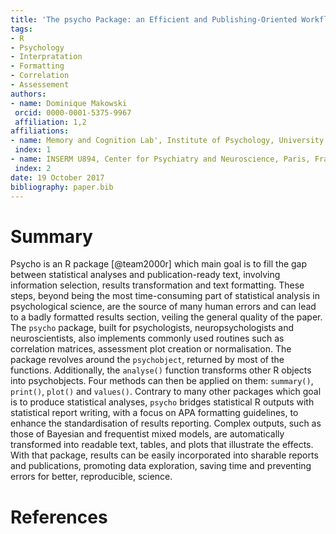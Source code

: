 ```yaml
---
title: 'The psycho Package: an Efficient and Publishing-Oriented Workflow for Psychological Science'
tags:
- R
- Psychology
- Interpratation
- Formatting
- Correlation
- Assessement
authors:
- name: Dominique Makowski
 orcid: 0000-0001-5375-9967
 affiliation: 1,2
affiliations:
- name: Memory and Cognition Lab', Institute of Psychology, University of Sorbonne Paris Cité, France
 index: 1
- name: INSERM U894, Center for Psychiatry and Neuroscience, Paris, France
 index: 2
date: 19 October 2017
bibliography: paper.bib
---
```


# Summary

Psycho is an R package [@team2000r] which main goal is to fill the gap between statistical analyses and publication-ready text, involving information selection, results transformation and text formatting. These steps, beyond being the most time-consuming part of statistical analysis in psychological science, are the source of many human errors and can lead to a badly formatted results section, veiling the general quality of the paper. The `psycho` package, built for psychologists, neuropsychologists and neuroscientists, also implements commonly used routines such as correlation matrices, assessment plot creation or normalisation. The package revolves around the `psychobject`, returned by most of the functions. Additionally, the `analyse()` function transforms other R objects into psychobjects. Four methods can then be applied on them: `summary()`, `print()`, `plot()` and `values()`. Contrary to many other packages which goal is to produce statistical analyses, `psycho` bridges statistical R outputs with statistical report writing, with a focus on APA formatting guidelines, to enhance the standardisation of results reporting. Complex outputs, such as those of Bayesian and frequentist mixed models, are automatically transformed into readable text, tables, and plots that illustrate the effects. With that package, results can be easily  incorporated into sharable reports and publications, promoting data exploration, saving time and preventing errors for better, reproducible, science.
  
# References
